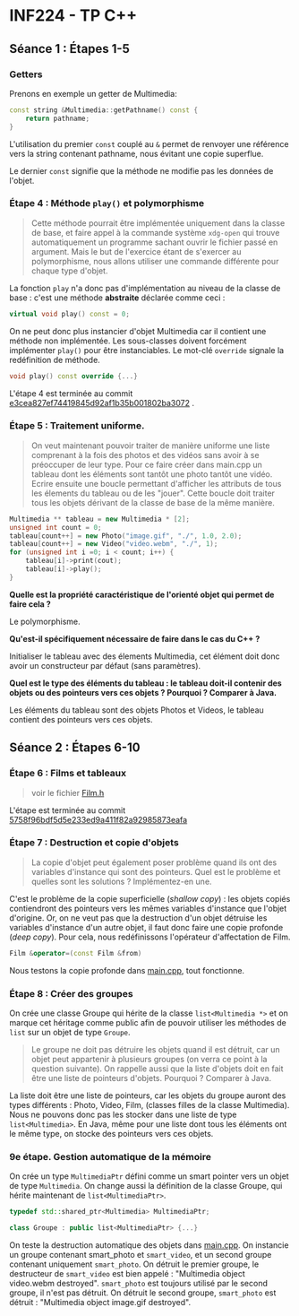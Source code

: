 # INF224 - TP C++

## Séance 1 : Étapes 1-5

### Getters

Prenons en exemple un getter de Multimedia:

```c++
const string &Multimedia::getPathname() const {
    return pathname;
}
```

L'utilisation du premier `const` couplé au `&` permet de renvoyer une référence vers la string contenant pathname, nous
évitant une copie superflue.

Le dernier `const` signifie que la méthode ne modifie pas les données de l'objet.

### Étape 4 : Méthode `play()` et polymorphisme

> Cette méthode pourrait être implémentée uniquement dans la classe de base, et faire appel à la commande
> système `xdg-open` qui trouve automatiquement un programme sachant ouvrir le fichier passé en argument. Mais le but de
> l'exercice étant de s'exercer au polymorphisme, nous allons utiliser une commande différente pour chaque type d'objet.

La fonction `play` n'a donc pas d'implémentation au niveau de la classe de base : c'est une méthode **abstraite**
déclarée comme ceci :

```c++
virtual void play() const = 0;
```

On ne peut donc plus instancier d'objet Multimedia car il contient une méthode non implémentée. Les sous-classes doivent
forcément implémenter `play()` pour être instanciables. Le mot-clé `override` signale la redéfinition de méthode.

```c++
void play() const override {...}
```

L'étape 4 est terminée au
commit [e3cea827ef74419845d92af1b35b001802ba3072](https://github.com/Manvan33/inf224/tree/e3cea827ef74419845d92af1b35b001802ba3072)
.

### Étape 5 : Traitement uniforme.

> On veut maintenant pouvoir traiter de manière uniforme une liste comprenant à la fois des photos et des vidéos sans
> avoir à se préoccuper de leur type.
> Pour ce faire créer dans main.cpp un tableau dont les éléments sont tantôt une photo tantôt une vidéo. Ecrire ensuite
> une boucle permettant d'afficher les attributs de tous les élements du tableau ou de les "jouer". Cette boucle doit
> traiter tous les objets dérivant de la classe de base de la même manière.

```c++
Multimedia ** tableau = new Multimedia * [2];
unsigned int count = 0;
tableau[count++] = new Photo("image.gif", "./", 1.0, 2.0);
tableau[count++] = new Video("video.webm", "./", 1);
for (unsigned int i =0; i < count; i++) {
    tableau[i]->print(cout);
    tableau[i]->play();
}
```

**Quelle est la propriété caractéristique de l'orienté objet qui permet de faire cela ?**

Le polymorphisme.

**Qu'est-il spécifiquement nécessaire de faire dans le cas du C++ ?**

Initialiser le tableau avec des élements Multimedia, cet élément doit donc avoir un constructeur par défaut (sans
paramètres).

**Quel est le type des éléments du tableau : le tableau doit-il contenir des objets ou des pointeurs vers ces objets ?
Pourquoi ? Comparer à Java.**

Les éléments du tableau sont des objets Photos et Videos, le tableau contient des pointeurs vers ces objets.

## Séance 2 : Étapes 6-10

### Étape 6 : Films et tableaux

> voir le fichier [Film.h](Film.h)

L'étape est terminée au
commit [5758f96bdf5d5e233ed9a411f82a92985873eafa](https://github.com/Manvan33/inf224/tree/5758f96bdf5d5e233ed9a411f82a92985873eafa)

### Étape 7 : Destruction et copie d'objets

> La copie d'objet peut également poser problème quand ils ont des variables d'instance qui sont des pointeurs. Quel est
> le problème et quelles sont les solutions ? Implémentez-en une.

C'est le problème de la copie superficielle (_shallow copy_) : les objets copiés contiendront des pointeurs vers les
mêmes variables d'instance que l'objet d'origine. Or, on ne veut pas que la destruction d'un objet détruise les
variables d'instance d'un autre objet, il faut donc faire une copie profonde (_deep copy_). Pour cela, nous
redéfinissons l'opérateur d'affectation de Film.

```c++
Film &operator=(const Film &from)
```

Nous testons la copie profonde dans [main.cpp](main.cpp), tout fonctionne.

### Étape 8 : Créer des groupes 

On crée une classe Groupe qui hérite de la classe `list<Multimedia *>` et on marque cet héritage comme public afin de 
pouvoir utiliser les méthodes de `list` sur un objet de type `Groupe`.

> Le groupe ne doit pas détruire les objets quand il est détruit, car un objet peut appartenir à plusieurs groupes (on 
> verra ce point à la question suivante). On rappelle aussi que la liste d'objets doit en fait être une liste de 
> pointeurs d'objets. Pourquoi ? Comparer à Java. 

La liste doit être une liste de pointeurs, car les objets du groupe auront des types différents : Photo, Video, Film,
(classes filles de la classe Multimedia). Nous ne pouvons donc pas les stocker dans une liste de type `list<Multimedia>`.
En Java, même pour une liste dont tous les éléments ont le même type, on stocke des pointeurs vers ces objets.

### 9e étape. Gestion automatique de la mémoire

On crée un type `MultimediaPtr` défini comme un smart pointer vers un objet de type `Multimedia`. On change aussi la 
définition de la classe Groupe, qui hérite maintenant de `list<MultimediaPtr>`.

```c++
typedef std::shared_ptr<Multimedia> MultimediaPtr;

class Groupe : public list<MultimediaPtr> {...}
```

On teste la destruction automatique des objets dans [main.cpp](main.cpp). On instancie un groupe contenant smart_photo 
et `smart_video`, et un second groupe contenant uniquement `smart_photo`. On détruit le premier groupe, le destructeur de 
`smart_video` est bien appelé : "Multimedia object video.webm destroyed". `smart_photo` est toujours utilisé par le second 
groupe, il n'est pas détruit. On détruit le second groupe, `smart_photo` est détruit : "Multimedia object image.gif 
destroyed".